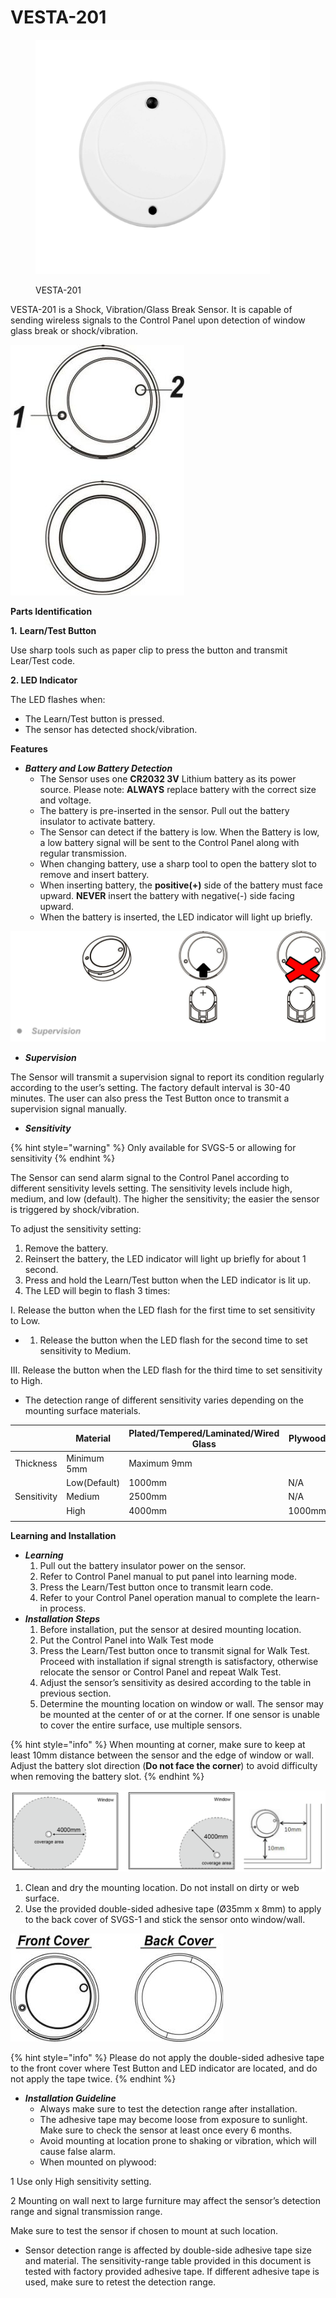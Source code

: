 # VESTA-201

<figure><img src=".gitbook/assets/image (1) (1) (1) (1) (1) (1) (1) (1) (1).png" alt="" width="375"><figcaption><p>VESTA-201</p></figcaption></figure>

VESTA-201 is a Shock, Vibration/Glass Break Sensor. It is capable of sending wireless signals to the Control Panel upon detection of window glass break or shock/vibration.

![](<.gitbook/assets/0 (91).jpeg>)

**Parts Identification**

**1.** **Learn/Test Button**

Use sharp tools such as paper clip to press the button and transmit Lear/Test code.

**2. LED Indicator**

The LED flashes when:

* The Learn/Test button is pressed.
* The sensor has detected shock/vibration.

**Features**

* _**Battery and Low Battery Detection**_
  * The Sensor uses one **CR2032 3V** Lithium battery as its power source. Please note: **ALWAYS** replace battery with the correct size and voltage.
  * The battery is pre-inserted in the sensor. Pull out the battery insulator to activate battery.
  * The Sensor can detect if the battery is low. When the Battery is low, a low battery signal will be sent to the Control Panel along with regular transmission.
  * When changing battery, use a sharp tool to open the battery slot to remove and insert battery.
  * When inserting battery, the **positive(+)** side of the battery must face upward. **NEVER** insert the battery with negative(-) side facing upward.
  * When the battery is inserted, the LED indicator will light up briefly.

![](<.gitbook/assets/2 (76).png>)

* _**Supervision**_

The Sensor will transmit a supervision signal to report its condition regularly according to the user’s setting. The factory default interval is 30-40 minutes. The user can also press the Test Button once to transmit a supervision signal manually.

* _**Sensitivity**_

{% hint style="warning" %}
Only available for SVGS-5 or allowing for sensitivity
{% endhint %}

The Sensor can send alarm signal to the Control Panel according to different sensitivity levels setting. The sensitivity levels include high, medium, and low (default). The higher the sensitivity; the easier the sensor is triggered by shock/vibration.

To adjust the sensitivity setting:

1. Remove the battery.
2. Reinsert the battery, the LED indicator will light up briefly for about 1 second.
3. Press and hold the Learn/Test button when the LED indicator is lit up.
4. The LED will begin to flash 3 times:

I. Release the button when the LED flash for the first time to set sensitivity to Low.

*
  1. Release the button when the LED flash for the second time to set sensitivity to Medium.

III. Release the button when the LED flash for the third time to set sensitivity to High.

* The detection range of different sensitivity varies depending on the mounting surface materials.



|             | Material     | Plated/Tempered/Laminated/Wired Glass | Plywood |
| ----------- | ------------ | ------------------------------------- | ------- |
| Thickness   | Minimum 5mm  | Maximum 9mm                           |         |
|             | Low(Default) | 1000mm                                | N/A     |
| Sensitivity | Medium       | 2500mm                                | N/A     |
|             | High         | 4000mm                                | 1000mm  |
|             |              |                                       |         |

**Learning and Installation**

* _**Learning**_
  1. Pull out the battery insulator power on the sensor.
  2. Refer to Control Panel manual to put panel into learning mode.
  3. Press the Learn/Test button once to transmit learn code.
  4. Refer to your Control Panel operation manual to complete the learn-in process.
* _**Installation Steps**_
  1. Before installation, put the sensor at desired mounting location.
  2. Put the Control Panel into Walk Test mode
  3. Press the Learn/Test button once to transmit signal for Walk Test. Proceed with installation if signal strength is satisfactory, otherwise relocate the sensor or Control Panel and repeat Walk Test.
  4. Adjust the sensor’s sensitivity as desired according to the table in previous section.
  5. Determine the mounting location on window or wall. The sensor may be mounted at the center of or at the corner. If one sensor is unable to cover the entire surface, use multiple sensors.

{% hint style="info" %}
When mounting at corner, make sure to keep at least 10mm distance between the sensor and the edge of window or wall. Adjust the battery slot direction (**Do not face the corner**) to avoid difficulty when removing the battery slot.
{% endhint %}

![](<.gitbook/assets/7 (53).png>)

1. Clean and dry the mounting location. Do not install on dirty or web surface.
2. Use the provided double-sided adhesive tape (Ø35mm x 8mm) to apply to the back cover of SVGS-1 and stick the  sensor onto window/wall.

![](<.gitbook/assets/9 (33).jpeg>)

{% hint style="info" %}
Please do not apply the double-sided adhesive tape to the front cover where Test Button and LED indicator are located, and do not apply the tape twice.
{% endhint %}

* _**Installation Guideline**_
  * Always make sure to test the detection range after installation.
  * The adhesive tape may become loose from exposure to sunlight. Make sure to check the sensor at least once every 6 months.
  * Avoid mounting at location prone to shaking or vibration, which will cause false alarm.
  * When mounted on plywood:

1 Use only High sensitivity setting.

2 Mounting on wall next to large furniture may affect the sensor’s detection range and signal transmission range.

Make sure to test the sensor if chosen to mount at such location.

* Sensor detection range is affected by double-side adhesive tape size and material. The sensitivity-range table provided in this document is tested with factory provided adhesive tape. If different adhesive tape is used, make sure to retest the detection range.
